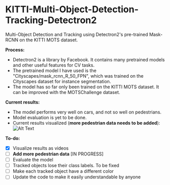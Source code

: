 # KITTI-Multi-Object-Detection-Tracking-Detectron2
Multi-Object Detection and Tracking using Detectron2's pre-trained Mask-RCNN on the KITTI MOTS dataset.

**Process:**
- Detectron2 is a library by Facebook. It contains many pretrained models and other useful features for CV tasks.
- The pretrained model I have used is the "Cityscapes/mask_rcnn_R_50_FPN", which was trained on the Cityscapes dataset for instance segmentation.
- The model has so far only been trained on the KITTI MOTS dataset. It can be improved with the MOTSChallenge dataset.

**Current results:**
- The model performs very well on cars, and not so well on pedestrians.
- Model evaluation is yet to be done.
- Current results visualized (**more pedestrian data needs to be added**): <br>
![Alt Text](https://github.com/kevinbtw-codes/KITTI-Multi-Object-Detection-Tracking-Detectron2/blob/main/result_without_pedestrian_data.gif)
  
**To-do:**
- [x] Visualize results as videos
- [ ] **Add more pedestrian data** [IN PROGRESS]
- [ ] Evaluate the model
- [ ] Tracked objects lose their class labels. To be fixed
- [ ] Make each tracked object have a different color
- [ ] Update the code to make it easily understandable by anyone
